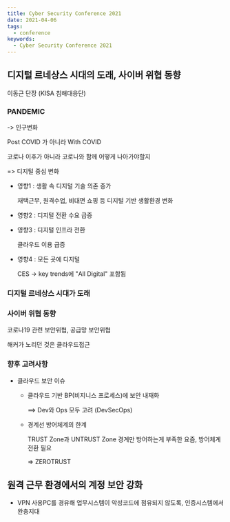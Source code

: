 ```yaml
---
title: Cyber Security Conference 2021
date: 2021-04-06
tags:
  - conference
keywords:
  - Cyber Security Conference 2021
---
```


## 디지털 르네상스 시대의 도래, 사이버 위협 동향

이동근 단장 (KISA 침해대응단)

### PANDEMIC

-> 인구변화

Post COVID 가 아니라 With COVID

코로나 이후가 아니라 코로나와 함께 어떻게 나아가야할지

=> 디지털 중심 변화

- 영향1 : 생활 속 디지털 기술 의존 증가

  재택근무, 원격수업, 비대면 쇼핑 등 디지털 기반 생활환경 변화

- 영향2 : 디지털 전환 수요 급증

- 영향3 : 디지털 인프라 전환

  클라우드 이용 급증

- 영향4 : 모든 곳에 디지털

  CES -> key trends에 "All Digital" 포함됨

### 디지털 르네상스 시대가 도래

### 사이버 위협 동향

코로나19 관련 보안위협, 공급망 보안위협

해커가 노리던 것은 클라우드접근

### 향후 고려사항

- 클라우드 보안 이슈

  - 클라우드 기반 BP(비지니스 프로세스)에 보안 내재화

    ==> Dev와 Ops 모두 고려 (DevSecOps)

  - 경계선 방어체계의 한계

    TRUST Zone과 UNTRUST Zone 경계만 방어하는게 부족한 요즘, 방어체계 전환 필요

    => ZEROTRUST

## 원격 근무 환경에서의 계정 보안 강화

- VPN 사용PC를 경유해 업무시스템이 악성코드에 점유되지 않도록, 인증시스템에서 완충지대
